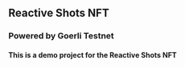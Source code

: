 ## Reactive Shots NFT

### Powered by Goerli Testnet

#### This is a demo project for the Reactive Shots NFT